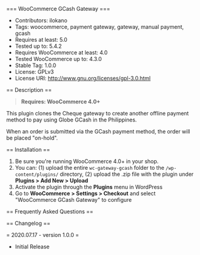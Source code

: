 === WooCommerce GCash Gateway ===

 - Contributors: ilokano
 - Tags: woocommerce, payment gateway, gateway, manual payment, gcash
 - Requires at least: 5.0
 - Tested up to: 5.4.2
 - Requires WooCommerce at least: 4.0
 - Tested WooCommerce up to: 4.3.0
 - Stable Tag: 1.0.0
 - License: GPLv3
 - License URI: http://www.gnu.org/licenses/gpl-3.0.html

== Description ==

> **Requires: WooCommerce 4.0+**

This plugin clones the Cheque gateway to create another offline payment method to pay using Globe GCash in the Philippines.

When an order is submitted via the GCash payment method, the order will be placed "on-hold".

== Installation ==

1. Be sure you're running WooCommerce 4.0+ in your shop.
2. You can: (1) upload the entire `wc-gateway-gcash` folder to the `/wp-content/plugins/` directory, (2) upload the .zip file with the plugin under **Plugins &gt; Add New &gt; Upload**
3. Activate the plugin through the **Plugins** menu in WordPress
4. Go to **WooCommerce &gt; Settings &gt; Checkout** and select "WooCommerce GCash Gateway" to configure

== Frequently Asked Questions ==


== Changelog ==

= 2020.07.17 - version 1.0.0 =
 * Initial Release
